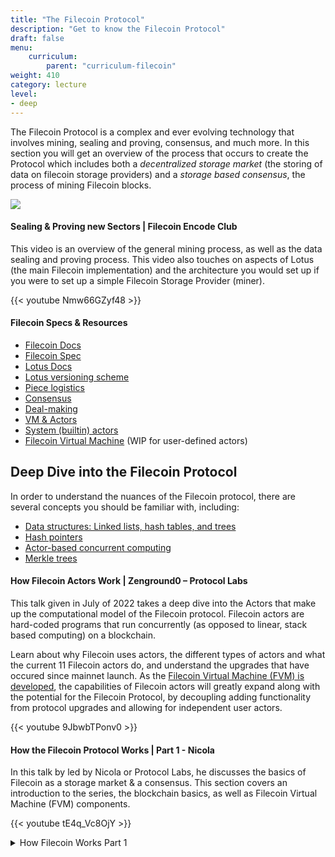 ```yaml
---
title: "The Filecoin Protocol"
description: "Get to know the Filecoin Protocol"
draft: false
menu:
    curriculum:
        parent: "curriculum-filecoin"
weight: 410
category: lecture
level:
- deep
---
```


The Filecoin Protocol is a complex and ever evolving technology that involves mining, sealing and proving, consensus, and much more. In this section you will get an overview of the process that occurs to create the Protocol which includes both a _decentralized storage market_ (the storing of data on filecoin storage providers) and a _storage based consensus_, the process of mining Filecoin blocks.

![](chain-components.png)

#### Sealing & Proving new Sectors | Filecoin Encode Club
This video is an overview of the general mining process, as well as the data sealing and proving process. This video also touches on aspects of Lotus (the main Filecoin implementation) and the architecture you would set up if you were to set up a simple Filecoin Storage Provider (miner).

{{< youtube Nmw66GZyf48 >}}

#### Filecoin Specs & Resources

* [Filecoin Docs](https://docs.filecoin.io/)
* [Filecoin Spec](https://spec.filecoin.io/)
* [Lotus Docs](https://lotus.filecoin.io/)
* [Lotus versioning scheme](https://github.com/filecoin-project/lotus/discussions/7053)​
* [Piece logistics](https://spec.filecoin.io/#section-systems.filecoin\_files.piece)​
* [Consensus](https://spec.filecoin.io/#section-algorithms.expected\_consensus)
* [Deal-making](https://spec.filecoin.io/#section-systems.filecoin\_markets.storage\_market.deal-flow)
* [VM & Actors](https://spec.filecoin.io/#section-systems.filecoin\_vm)​
* [System (builtin) actors](https://spec.filecoin.io/#section-systems.filecoin\_vm.sysactors)​
* [Filecoin Virtual Machine](http://fvm.filecoin.io)​
 (WIP for user-defined actors)

## Deep Dive into the Filecoin Protocol
In order to understand the nuances of the Filecoin protocol, there are several concepts you should be familiar with, including:
* [Data structures: Linked lists, hash tables, and trees](https://medium.com/@limichelle21/5-data-structures-in-5-minutes-7f4b34d00b8e)
* [Hash pointers](http://learningspot.altervista.org/hash-pointers-and-data-structures/)
* [Actor-based concurrent computing](https://en.wikipedia.org/wiki/Actor_model)
* [Merkle trees](https://hackernoon.com/merkle-trees-181cb4bc30b4)

#### How Filecoin Actors Work | Zenground0 – Protocol Labs

This talk given in July of 2022 takes a deep dive into the Actors that make up the computational model of the Filecoin protocol. Filecoin actors are hard-coded programs that run concurrently (as opposed to linear, stack based computing) on a blockchain.

Learn about why Filecoin uses actors, the different types of actors and what the current 11 Filecoin actors do, and understand the upgrades that have occured since mainnet launch. As the [Filecoin Virtual Machine (FVM) is developed](https://fvm.filecoin.io/#roadmap-4), the capabilities of Filecoin actors will greatly expand along with the potential for the Filecoin Protocol, by decoupling adding functionality from protocol upgrades and allowing for independent user actors.

{{< youtube 9JbwbTPonv0 >}}

#### How the Filecoin Protocol Works | Part 1 - Nicola

In this talk by led by Nicola or Protocol Labs, he discusses the basics of Filecoin as a storage market & a consensus. This section covers an introduction to the series, the blockchain basics, as well as Filecoin Virtual Machine (FVM) components.

{{< youtube tE4q_Vc8OjY >}}

<details>

<summary>How Filecoin Works Part 1</summary>

* Introduction to the Filecoin Products 0:00:31
* The Filecoin Blockchain: Basics of Mining & Messages 0:01:54
  * Filecoin Messages 0:02:05
  * Epochs 0:03:04
  * The Filecoin Virtual Machine 0:05:54
* FVM Components: Actors, Addresses, State, & Execution 0:07:35
  * Actors 0:08:19
  * Addresses 0:09:55
  * Actor Methods 0:12:35
  * The Execution Model 0:14:56

<details>



<!-- #### How Filecoin Actors Work | Zenground0

In this talk, learn about the capabilities of Filecoin Actors. _Note this link is private and you should ping maintainers for access_

{% embed url="https://drive.google.com/file/d/1YhJ7a-BnuPl0OOUxV_2ZV6ayxb7TFyi6/view?usp=sharing" %} -->

<!-- ### Storage Provider Resources (Optional)

{% embed url="https://youtu.be/XlqW3LrN578" %}

Mining Filecoin from a Storage Provider perspective -->